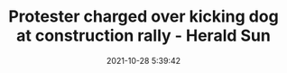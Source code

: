 ---
"title": "Protester charged over kicking dog at construction rally - Herald Sun"
"date": "2021-10-28 5:39:42"
"feed_name": "GOOGLENEWSCONSTRUCTION"
"feed_website": "https://news.google.com/search?q=construction%2Bincident&hl=en-US&gl=US&ceid=US:en"
"feed_rss": "https://news.google.com/rss/search?q=construction%2Bincident&hl=en-US&gl=US&ceid=US:en"
"link": "https://www.heraldsun.com.au/truecrimeaustralia/police-courts-victoria/protester-charged-over-kicking-dog-at-construction-rally/news-story/d56c20ee6baae924ce22d74acd35ddc6"
"source": "{'href': 'https://www.heraldsun.com.au', 'title': 'Herald Sun'}"
"file": "_posts/2021-1-1-e76e344cb1bc203f9cf712db329a2b2d67c5ed18.md"
"accident": "1"
"drilling": "0"
"dead": "0"
"injured": "0"
"arrested": "0"
"place": "unknown place"
"where": "unknown site"
"causes": "unknown"
"place_uri": "unknown place"
---